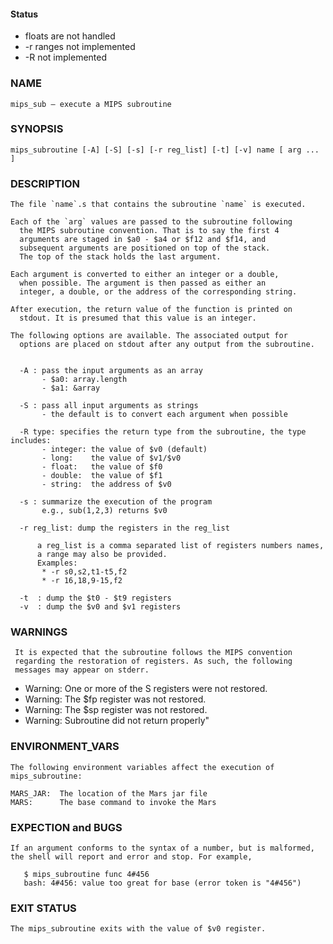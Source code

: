 #### Status
  - floats are not handled
  - -r ranges not implemented
  - -R not implemented


### NAME
    mips_sub – execute a MIPS subroutine

### SYNOPSIS
    mips_subroutine [-A] [-S] [-s] [-r reg_list] [-t] [-v] name [ arg ... ]


### DESCRIPTION
    The file `name`.s that contains the subroutine `name` is executed.

    Each of the `arg` values are passed to the subroutine following
      the MIPS subroutine convention. That is to say the first 4
      arguments are staged in $a0 - $a4 or $f12 and $f14, and 
      subsequent arguments are positioned on top of the stack. 
      The top of the stack holds the last argument.

    Each argument is converted to either an integer or a double, 
      when possible. The argument is then passed as either an 
      integer, a double, or the address of the corresponding string.
    
    After execution, the return value of the function is printed on 
      stdout. It is presumed that this value is an integer.

    The following options are available. The associated output for
      options are placed on stdout after any output from the subroutine.


      -A : pass the input arguments as an array 
           - $a0: array.length
           - $a1: &array

      -S : pass all input arguments as strings
           - the default is to convert each argument when possible

      -R type: specifies the return type from the subroutine, the type includes:
           - integer: the value of $v0 (default)
           - long:    the value of $v1/$v0
           - float:   the value of $f0
           - double:  the value of $f1
           - string:  the address of $v0

      -s : summarize the execution of the program 
           e.g., sub(1,2,3) returns $v0

      -r reg_list: dump the registers in the reg_list
        
          a reg_list is a comma separated list of registers numbers names,
          a range may also be provided.
          Examples:
           * -r s0,s2,t1-t5,f2
           * -r 16,18,9-15,f2

      -t  : dump the $t0 - $t9 registers 
      -v  : dump the $v0 and $v1 registers 


 ### WARNINGS
     It is expected that the subroutine follows the MIPS convention
     regarding the restoration of registers. As such, the following
     messages may appear on stderr.

   * Warning: One or more of the S registers were not restored.
   * Warning: The $fp register was not restored.
   * Warning: The $sp register was not restored.
   * Warning: Subroutine did not return properly"

### ENVIRONMENT_VARS
    The following environment variables affect the execution of mips_subroutine:

    MARS_JAR:  The location of the Mars jar file
    MARS:      The base command to invoke the Mars

### EXPECTION and BUGS
    If an argument conforms to the syntax of a number, but is malformed,
    the shell will report and error and stop. For example,

       $ mips_subroutine func 4#456
       bash: 4#456: value too great for base (error token is "4#456")

### EXIT STATUS
    The mips_subroutine exits with the value of $v0 register.


